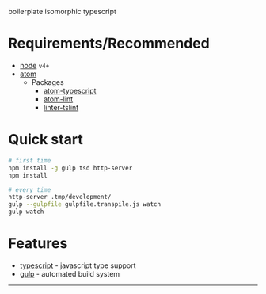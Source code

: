 boilerplate isomorphic typescript

# Requirements/Recommended

 - [node] `v4+`
 - [atom]
    - Packages
      - [atom-typescript]
      - [atom-lint]
      - [linter-tslint]

# Quick start

```bash
# first time
npm install -g gulp tsd http-server
npm install

# every time
http-server .tmp/development/
gulp --gulpfile gulpfile.transpile.js watch
gulp watch
```

# Features

 - [typescript] - javascript type support
 - [gulp] - automated build system

---

[node]: https://nodejs.org/
[atom]: https://atom.io/
[atom-typescript]: https://atom.io/packages/atom-typescript
[gulp]: http://gulpjs.com/
[typescript]: http://www.typescriptlang.org/
[backbone]: http://backbonejs.org/
[tsd]: http://definitelytyped.org/tsd/
[tslint]: http://palantir.github.io/tslint/
[atom-lint]: https://atom.io/packages/atom-lint
[linter-tslint]: https://atom.io/packages/linter-tslint
[es5-shim]: https://github.com/es-shims/es5-shim
[webpack]: https://webpack.github.io/
